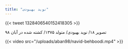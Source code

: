```yaml
---
title: "نوید بهبودی"
---
```


{{< tweet 1328406540152418305 >}}

تصویر ۱۸/ نوید بهبودی/ متولد ۱۳۷۵/ کشته شده در آبان ۹۸

{{< video src="/uploads/aban98/navid-behboodi.mp4" >}}
